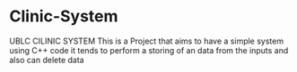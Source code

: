 # Clinic-System
UBLC CILINIC  SYSTEM 
This is a Project that aims to have a simple system using C++ code it tends to perform a storing of an data from the inputs and also can delete data 
